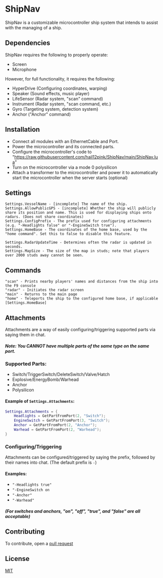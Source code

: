 
# ShipNav

ShipNav is a customizable microcontroller ship system that intends to assist with the managing of a ship.

## Dependencies
ShipNav requires the following to properly operate:
* Screen
* Microphone

However, for full functionality, it requires the following:
* HyperDrive (Configuring coordinates, warping)
* Speaker (Sound effects, music player)
* LifeSensor (Radar system, "scan" command)
* Instrument (Radar system, "scan command, etc.)
* Gyro (Targeting system, detection system)
* Anchor ("Anchor" command)

## Installation
* Connect all modules with an EthernetCable and Port.
* Power the microcontroller and its connected parts.
* Configure the microcontroller's code to "https://raw.githubusercontent.com/hail12pink/ShipNav/main/ShipNav.lua"
* Turn on the microcontroller via a mode 0 polysilicon
* Attach a transformer to the microcontroller and power it to automatically start the microcontroller when the server starts (optional)
## Settings
```
Settings.VesselName - [incomplete] The name of the ship.
Settings.AllowPublicGPS - [incomplete] Whether the ship will publicly share its position and name. This is used for displaying ships onto radars. (Does not share coordinates)
Settings.ConfigPrefix - The prefix used for configuring attachments (e.g. "-Headlights false" or "-EngineSwitch true").
Settings.HomeBase - The coordinates of the home base, used by the "home command". Set this to false to disable this feature.

Settings.RadarUpdateTime - Determines often the radar is updated in seconds.
Settings.MapSize - The size of the map in studs; note that players over 2000 studs away cannot be seen.
```
## Commands
```
"scan" - Prints nearby players' names and distances from the ship into the F9 console
"radar" - Initiates the radar screen
"main" - Returns to the main page
"home" - Teleports the ship to the configured home base, if applicable [Settings.HomeBase]
```
## Attachments
Attachments are a way of easily configuring/triggering supported parts via saying them in chat.

##### ___Note: You CANNOT have multiple parts of the same type on the same port.___
### Supported Parts:
* Switch/TriggerSwitch/DeleteSwitch/Valve/Hatch
* Explosive/EnergyBomb/Warhead
* Anchor
* Polysilicon

#### Example of `Settings.Attachments`:
```lua
Settings.Attachments = {
	Headlights = GetPartFromPort(2, "Switch");
	EngineSwitch = GetPartFromPort(3, "Switch");
	Anchor = GetPartFromPort(2, "Anchor");
	Warhead = GetPartFromPort(2, "Warhead");
}
```

### Configuring/Triggering
Attachments can be configured/triggered by saying the prefix, followed by their names into chat. (The default prefix is `-`)

#### Examples:
* `"-Headlights true"`
* `"-EngineSwitch on`
* `"-Anchor"`
* `"-Warhead"`

##### (For switches and anchors, "on", "off", "true", and "false" are all acceptable)

## Contributing
To contribute, open a [pull request](https://github.com/hail12pink/ShipNav/pulls)
## License
[MIT](https://choosealicense.com/licenses/mit/)